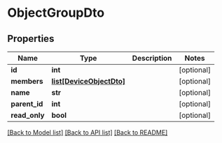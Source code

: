 # ObjectGroupDto

## Properties
Name | Type | Description | Notes
------------ | ------------- | ------------- | -------------
**id** | **int** |  | [optional] 
**members** | [**list[DeviceObjectDto]**](DeviceObjectDto.md) |  | [optional] 
**name** | **str** |  | [optional] 
**parent_id** | **int** |  | [optional] 
**read_only** | **bool** |  | [optional] 

[[Back to Model list]](../README.md#documentation-for-models) [[Back to API list]](../README.md#documentation-for-api-endpoints) [[Back to README]](../README.md)


